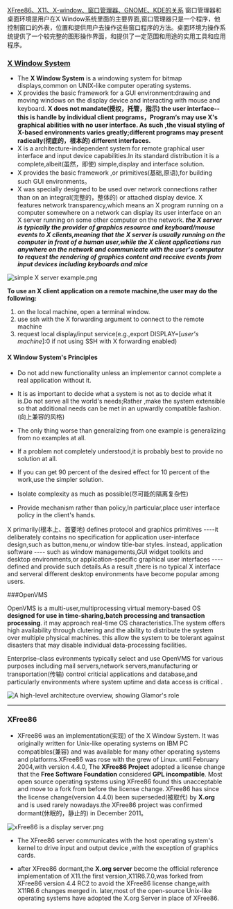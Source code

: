 [XFree86、X11、X-window、窗口管理器、GNOME、KDE的关系][1]
窗口管理器和桌面环境是用户在X Window系统里面的主要界面,窗口管理器只是一个程序，他控制窗口的外表，位置和提供用户去操作这些窗口程序的方法。桌面环境为操作系统提供了一个较完整的图形操作界面，和提供了一定范围和用途的实用工具和应用程序。

### [X Window System][2]
* The **X Window System** is a windowing system for bitmap displays,common on UNIX-like computer operating systems.
* X provides the basic framework for a GUI environment:drawing and moving windows on the display device and interacting with mouse and keyboard. **X does not mandate(授权，托管，指示) the user interface--this is handle by individual 
  client programs，Program‘s may use X's graphical abilities with no user interface. As such ,the visual styling of X-based environments varies greatly;different programs may present radically(彻底的，根本的) different interfaces.**
* X is a architecture-independent system for remote graphical user interface and input device capabilities.In its standard distribution it is a complete,albeit(虽然，即使) simple,display and interface solution.
* X provides the basic framework ,or primitives(基础,原语),for building such GUI environments。 
* X was specially designed to be used over network connections rather than on an integral(完整的，整体的) or attached display device. X features network transparency,which means an X program running on a computer somewhere on a network can display its user interface on an X server running on some other computer on the network. ***the X server is typically the provider of graphics resource and keyboard/mouse events to X clients,meaning that the X server is usually running on the computer in front of a human user,while the X client applications run anywhere on the network and communicate with the user's computer to request the rendering of graphics content and receive events from input devices including keyboards and mice***

![simple X server example.png](http://upload-images.jianshu.io/upload_images/6128001-2b05b6a5969b52b5.png?imageMogr2/auto-orient/strip%7CimageView2/2/w/1240)

**To use an X client application on a remote machine,the user may do the following:**

1. on the local machine, open a terminal window.
2. use ssh with the X forwarding argument to connect to the remote machine
3. request local display/input service(e.g.,export DISPLAY=[*user's machine*]:0 if not using SSH with X forwarding enabled)

#### X Window System's Principles

* Do not add new functionality unless an implementor cannot complete a real application without it.

* It is as important to decide what a system is not as to decide what it is.Do not serve all the world's needs;Rather ,make the system extensible so that additional needs can be met in an upwardly compatible fashion.(向上兼容的风格)

* The only thing worse than generalizing from one example is generalizing from no examples at all.

* If a problem not completely understood,it is probably best to provide no solution at all.


* If you can get 90 percent of the desired effect for 10 percent of the work,use the simpler solution.
* Isolate complexity as much as possible(尽可能的隔离复杂性)
* Provide mechanism rather than policy,In particular,place user interface policy in the client's hands.

X primarily(根本上、首要地) defines protocol and graphics primitives ----it deliberately contains no specification for application user-interface design,such as button,menu,or window title-bar styles. instead, application software ---- such as window managements,GUI widget toolkits and desktop environments,or application-specific graphical user interfaces ----defined and provide such details.As a result ,there is no typical X interface and serveral different desktop environments have become popular among users.  



###OpenVMS

OpenVMS is  a multi-user,multiprocessing virtual memory-based OS **designed for use in time-sharing,batch processing and transaction processing**. it may approach real-time OS characteristics.The system offers high availability through clutering and the ability to distribute the system over multiple physical machines. this allow the system to be tolerant against disasters that may disable individual data-processing facilities. 

Enterprise-class evironments typically select and use OpenVMS for various purposes including mail servers,network servers,manufacturing or transportation(传输) control criticial applications and database,and particularly environments where system uptime and data access is critical .



![A high-level architecture overview, showing Glamor's role][3]



------
### XFree86
* XFree86 was an implementation(实现) of the X Window System. It was originally written for Unix-like operating systems on IBM PC compatibles(兼容) and was available for many other operating systems and platforms.XFree86 was rose with the grew of Linux. until February 2004,with version 4.4.0, The **XFree86 Project** adopted a license change that the **Free Software Foundation** considered **GPL incompatible**. Most open source operating systems using XFree86 found this unacceptable and move to a fork from before the license change.  XFree86 has since the license change(version 4.4.0) been superseded(被取代) by **X.org** and is used rarely nowadays.the XFree86 project was confirmed dormant(休眠的，静止的) in December 2011。 

![xFree86 is a display server.png](http://upload-images.jianshu.io/upload_images/6128001-bee5631d0e028436.png?imageMogr2/auto-orient/strip%7CimageView2/2/w/1240)

* The XFree86 server communicates with the host operating system's kernel to drive input and output device ,with the exception of graphics cards. 

* after XFree86 dormant,the **X.org server** become the official reference implementation of X11.the first version,X11R6.7.0,was forked from XFree86 version 4.4 RC2 to avoid the XFree86 license change,with X11R6.6 changes merged in. later,most of the open-source Unix-like operating systems have adopted the X.org Server in place of XFree86.



[1]: http://www.cnblogs.com/Akagi201/archive/2012/03/26/2418202.html
[2]: https://en.wikipedia.org/wiki/X_Window_System

[3]: https://upload.wikimedia.org/wikipedia/commons/thumb/2/2d/The_Linux_Graphics_Stack_and_glamor.svg/1280px-The_Linux_Graphics_Stack_and_glamor.svg.png	"A high-level architecture overview, showing Glamor's role"

